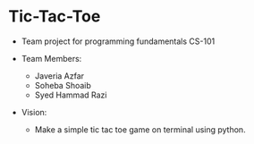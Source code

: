 # Tic-Tac-Toe

- Team project for programming fundamentals CS-101

- Team Members:
  - Javeria Azfar
  - Soheba Shoaib
  - Syed Hammad Razi

- Vision:
  - Make a simple tic tac toe game on terminal using python.
